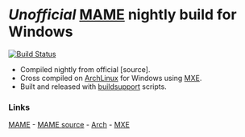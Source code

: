 # *Unofficial* [MAME] nightly build for Windows

[![Build Status](https://build.zaplabs.com/bot/png?builder=mame-master-x86&size=large)][buildw32]

* Compiled nightly from official [source].
* Cross compiled on [ArchLinux] for Windows using [MXE].
* Built and released with [buildsupport] scripts.

### Links

[MAME] - [MAME source][sources] - [Arch][ArchLinux] - [MXE]

[MAME]: http://mamedev.org/
[sources]: https://github.com/mamedev/mame.git
[buildw32]: https://build.zaplabs.com/bot/builders/mame-master-x86
[MXE]: https://mxe.cc/
[ArchLinux]: https://archlinux.org/
[buildsupport]: https://github.com/zaplabs/buildsupport/tree/mame
